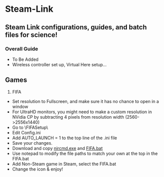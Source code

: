 # Steam-Link

## Steam Link configurations, guides, and batch files for science!

### Overall Guide
  * To Be Added
  * Wireless controller set up, Virtual Here setup...

## Games 

1. FIFA
  * Set resolution to Fullscreen, and make sure it has no chance to open in a window
  * For UltraHD monitors, you might need to make a custom resolution in NVidia CP by subtracting 4 pixels from resolution width (2560->2556x1440)
  * Go to <path-to-game>\FIFASetup\
  * Edit Config.ini
  * Add AUTO_LAUNCH = 1 to the top line of the .ini file
  * Save your changes.
  * Download and copy [nircmd.exe](http://nircmd.nirsoft.net/) and [FIFA.bat](../master/FIFA.bat)
  * Use notepad to modify the file paths to match your own at the top in the FIFA.bat
  * Add Non-Steam game in Steam, select the FIFA.bat
  * Change the icon & enjoy!
  
